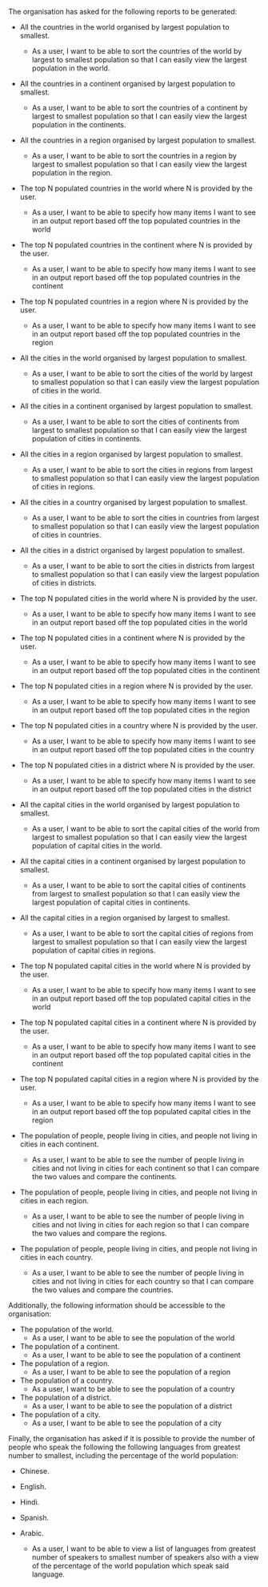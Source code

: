 The organisation has asked for the following reports to be generated:
* All the countries in the world organised by largest population to smallest.
  * As a user, I want to be able to sort the countries of the world by largest to smallest population so that I can easily view the largest population in the world.
* All the countries in a continent organised by largest population to smallest.
  * As a user, I want to be able to sort the countries of a continent by largest to smallest population so that I can easily view the largest population in the continents.
* All the countries in a region organised by largest population to smallest.
  * As a user, I want to be able to sort the countries in a region by largest to smallest population so that I can easily view the largest population in the region.
* The top N populated countries in the world where N is provided by the user.
  * As a user, I want to be able to specify how many items I want to see in an output report based off the top populated countries in the world
* The top N populated countries in the continent where N is provided by the user.
  * As a user, I want to be able to specify how many items I want to see in an output report based off the top populated countries in the continent
* The top N populated countries in a region where N is provided by the user.
  * As a user, I want to be able to specify how many items I want to see in an output report based off the top populated countries in the region
* All the cities in the world organised by largest population to smallest.
  * As a user, I want to be able to sort the cities of the world by largest to smallest population so that I can easily view the largest population of cities in the world.
* All the cities in a continent organised by largest population to smallest.
  * As a user, I want to be able to sort the cities of continents from largest to smallest population so that I can easily view the largest population of cities in continents.
* All the cities in a region organised by largest population to smallest.
  * As a user, I want to be able to sort the cities in regions from largest to smallest population so that I can easily view the largest population of cities in regions.
* All the cities in a country organised by largest population to smallest.
  * As a user, I want to be able to sort the cities in countries from largest to smallest population so that I can easily view the largest population of cities in countries.

* All the cities in a district organised by largest population to smallest.
  * As a user, I want to be able to sort the cities in districts from largest to smallest population so that I can easily view the largest population of cities in districts.
* The top N populated cities in the world where N is provided by the user.
  * As a user, I want to be able to specify how many items I want to see in an output report based off the top populated cities in the world 
* The top N populated cities in a continent where N is provided by the user.
  * As a user, I want to be able to specify how many items I want to see in an output report based off the top populated cities in the continent 
* The top N populated cities in a region where N is provided by the user.
  * As a user, I want to be able to specify how many items I want to see in an output report based off the top populated cities in the region 
* The top N populated cities in a country where N is provided by the user.
  * As a user, I want to be able to specify how many items I want to see in an output report based off the top populated cities in the country  
* The top N populated cities in a district where N is provided by the user.
  * As a user, I want to be able to specify how many items I want to see in an output report based off the top populated cities in the district 
* All the capital cities in the world organised by largest population to smallest.
  * As a user, I want to be able to sort the capital cities of the world from largest to smallest population so that I can easily view the largest population of capital cities in the world.
* All the capital cities in a continent organised by largest population to smallest.
  * As a user, I want to be able to sort the capital cities of continents from largest to smallest population so that I can easily view the largest population of capital cities in continents.
* All the capital cities in a region organised by largest to smallest.
  * As a user, I want to be able to sort the capital cities of regions from largest to smallest population so that I can easily view the largest population of capital cities in regions.
* The top N populated capital cities in the world where N is provided by the user.
  * As a user, I want to be able to specify how many items I want to see in an output report based off the top populated capital cities in the world 
* The top N populated capital cities in a continent where N is provided by the user.
  * As a user, I want to be able to specify how many items I want to see in an output report based off the top populated capital cities in the continent  
* The top N populated capital cities in a region where N is provided by the user.
  * As a user, I want to be able to specify how many items I want to see in an output report based off the top populated capital cities in the region 
* The population of people, people living in cities, and people not living in cities in each continent.
  * As a user, I want to be able to see the number of people living in cities and not living in cities for each continent so that I can compare the two values and compare the continents.
* The population of people, people living in cities, and people not living in cities in each region.
  * As a user, I want to be able to see the number of people living in cities and not living in cities for each region so that I can compare the two values and compare the regions.
* The population of people, people living in cities, and people not living in cities in each country.
  * As a user, I want to be able to see the number of people living in cities and not living in cities for each country so that I can compare the two values and compare the countries.

Additionally, the following information should be accessible to the organisation:
* The population of the world.
  * As a user, I want to be able to see the population of the world
* The population of a continent.
  * As a user, I want to be able to see the population of a continent
* The population of a region.
  * As a user, I want to be able to see the population of a region
* The population of a country.
  * As a user, I want to be able to see the population of a country
* The population of a district.
  * As a user, I want to be able to see the population of a district
* The population of a city.
  * As a user, I want to be able to see the population of a city

Finally, the organisation has asked if it is possible to provide the number of people who speak the following the following languages from greatest number to smallest, including the percentage of the world population:
*	Chinese.
*	English.
*	Hindi.
*	Spanish.
* Arabic.

  * As a user, I want to be able to view a list of languages from greatest number of speakers to smallest number of speakers also with a view of the percentage of the world population which speak said language.

